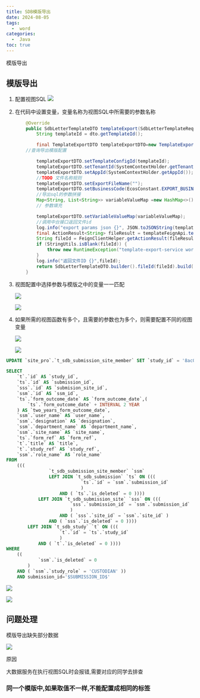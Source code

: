 ```yaml
---
title: SDB模版导出
date: 2024-08-05
tags:
  -  word
categories:
  -  Java
toc: true
---
```


模版导出

<!-- more -->


## 模版导出

1. 配置视图SQL
    ![](https://hehunfan-1300293535.cos.ap-shanghai.myqcloud.com/img/2024/202408051212388.png)

2. 在代码中设置变量，变量名称为视图SQL中所需要的参数名称

    ```java
        @Override
        public SdbLetterTemplateDTO templateExport(SdbLetterTemplateReqDTO dto) {
            String templateId = dto.getTemplateId();

            final TemplateExportDTO templateExportDTO=new TemplateExportDTO();
        //查询导出模版配置

            templateExportDTO.setTemplateConfigId(templateId);
            templateExportDTO.setTenantId(SystemContextHolder.getTenantId());
            templateExportDTO.setAppId(SystemContextHolder.getAppId());
            //TODO 文件名称规则
            templateExportDTO.setExportFileName("");
            templateExportDTO.setBusinessCode(EcosConstant.EXPORT_BUSINESS_CODE);
            //导出sql的参数拼接
            Map<String, List<String>> variableValueMap =new HashMap<>();
            // 参数填充

            templateExportDTO.setVariableValueMap(variableValueMap);
            //调用中台接口返回文件id
            log.info("export params json {}", JSON.toJSONString(templateExportDTO));
            final ActionResult<String> fileResult = templateFeignApi.templateExport(templateExportDTO);
            String fileId = FeignClientHelper.getActionResult(fileResult);
            if (StringUtils.isBlank(fileId)) {
                throw new RuntimeException("template-export-service word template error!");
            }
            log.info("返回文件ID {}",fileId);
            return SdbLetterTemplateDTO.builder().fileId(fileId).build();
        }

    ```

3. 视图配置中选择参数与模版之中的变量一一匹配

    ![](https://hehunfan-1300293535.cos.ap-shanghai.myqcloud.com/img/2024/202408051215079.png)

    ![](https://hehunfan-1300293535.cos.ap-shanghai.myqcloud.com/img/2024/202408051214999.png)

4. 如果所需的视图函数有多个，且需要的参数也为多个，则需要配置不同的视图变量
   
    ![](https://hehunfan-1300293535.cos.ap-shanghai.myqcloud.com/img/2024/202408051217081.png)

    ![](https://hehunfan-1300293535.cos.ap-shanghai.myqcloud.com/img/2024/202408051217926.png)

```sql
UPDATE `site_pro`.`t_sdb_submission_site_member` SET `study_id` = '8ac0815090fc4f370191018634e37fbb', `study_ref` = 'SDB-2024/0670', `submission_id` = '8ac0807c9116e9c9019116febd4500e0', `cluster_id` = 'ff8080818e3aeb7e018e3affb65b55ea', `site_id` = '8a0a0c4e8be666cd018beba9cdd061c1', `department_id` = '8a0a0c4e8be666cd018beba9cdd061c5', `cluster_name` = 'National University of Singapore', `site_name` = 'Duke-NUS', `department_name` = 'Research Office', `user_id` = '8ac083eb8c3ef0c7018c60ef5b103850', `user_name` = 'huxing2', `email` = '13469962889@139.com', `study_role` = 'CUSTODIAN', `role_name` = 'Custodian', `designation` = NULL, `profile_snapshot_id` = NULL, `group_value_id` = NULL, `to_del` = 0, `update_time` = NULL, `update_by` = NULL, `tenant_id` = '558f236ef19a4f559126a78c00255250', `version` = 0, `create_time` = '2024-08-05 10:51:30.387000', `create_by` = '8ac083eb8c3ef0c7018c60ef5b103850', `last_modify_time` = NULL, `sys_last_modify_time` = NULL, `last_modify_by` = NULL, `is_deleted` = 0, `sync_study` = 1, `record_source` = 'SDB_APP' WHERE `id` = '8ac0819d9117daf801912072f4d30059';
```

```sql
SELECT
	`t`.`id` AS `study_id`,
	`ts`.`id` AS `submission_id`,
	`sss`.`id` AS `submision_site_id`,
	`ssm`.`id` AS `ssm_id`,
	`ts`.`form_outcome_date` AS `form_outcome_date`,(
		`ts`.`form_outcome_date` + INTERVAL 2 YEAR 
	) AS `two_years_form_outcome_date`,
	`ssm`.`user_name` AS `user_name`,
	`ssm`.`designation` AS `designation`,
	`ssm`.`department_name` AS `department_name`,
	`ssm`.`site_name` AS `site_name`,
	`ts`.`form_ref` AS `form_ref`,
	`t`.`title` AS `title`,
	`t`.`study_ref` AS `study_ref`,
	`ssm`.`role_name` AS `role_name` 
FROM
	(((
				`t_sdb_submission_site_member` `ssm`
				LEFT JOIN `t_sdb_submission` `ts` ON (((
							`ts`.`id` = `ssm`.`submission_id` 
							) 
					AND ( `ts`.`is_deleted` = 0 ))))
			LEFT JOIN `t_sdb_submission_site` `sss` ON (((
						`sss`.`submission_id` = `ssm`.`submission_id` 
						) 
					AND ( `sss`.`site_id` = `ssm`.`site_id` ) 
				AND ( `sss`.`is_deleted` = 0 ))))
		LEFT JOIN `t_sdb_study` `t` ON (((
					`t`.`id` = `ts`.`study_id` 
					) 
			AND ( `t`.`is_deleted` = 0 )))) 
WHERE
	((
			`ssm`.`is_deleted` = 0 
		) 
	AND ( `ssm`.`study_role` = 'CUSTODIAN' ))
	AND submission_id='$SUBMISSION_ID$'
```

![](https://hehunfan-1300293535.cos.ap-shanghai.myqcloud.com/img/2024/202408061721344.png)

![](https://file.trialos.com.cn/resources/8a8dbc6790c36e3f01913b56478e17c7.jpg)

## 问题处理

模版导出缺失部分数据

![](https://file.trialos.com.cn/resources/8a8dbc6790c36e3f01914a619f755ca8.jpg)

原因 

大数据服务在执行视图SQL时会报错,需要对应的同学去排查


### 同一个模版中,如果取值不一样,不能配置成相同的标签